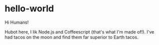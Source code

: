 # hello-world

Hi Humans!

Hubot here, I lik Node.js and Coffeescript (that's what I'm made of!).
I've had tacos on the moon and find them far superior to Earth tacos.
